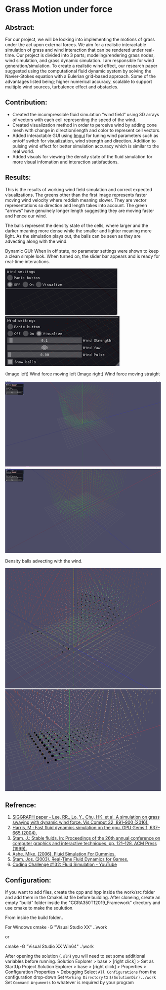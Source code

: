# Grass Motion under force

## Abstract:

For our project, we will be looking into implementing the motions of grass under the act upon external forces. We aim for a realistic interactable simulation of grass and wind interaction that can be rendered under real-time. Our project is divided into 3 parts; modeling/rendering grass nodes, wind simulation, and grass dynamic simulation. I am responsible for wind generation/simulation. To create a realistic wind effect, our research paper suggested using the computational fluid dynamic system by solving the Navier-Stokes equation with a Eulerian grid-based approach. Some of the advantages listed being; higher numerical accuracy, scalable to support multiple wind sources, turbulence effect and obstacles.

## Contribution:

- Created the incompressible fluid simulation “wind field” using 3D arrays of vectors with each cell representing the speed of the wind.
- Created visualization method in order to perceive wind by adding cone mesh with change in direction/length and color to represent cell vectors.
- Added interactable GUI using [Imgui](https://eliasdaler.github.io/using-imgui-with-sfml-pt2/) for tuning wind parameters such as on/off switch for visualization, wind strength and direction. Addition to pulsing wind effect for better simulation accuracy which is similar to the real world.
- Added visuals for viewing the density state of the fluid simulation for more visual infomation and interaction satisfactions. 

## Results:
This is the results of working wind field simulation and correct expected visualizations. The greens other than the first image represents faster moving wind velocity where reddish meaning slower. They are vector representations so direction and length takes into account. The green “arrows” have genuinely longer length suggesting they are moving faster and hence our wind. 

The balls represent the density state of the cells, where larger and the darker meaning more dense while the smaller and lighter meaning more light. As the simulation plays out, the balls can be seen as they are advecting along with the wind.

Dynamic GUI:
When in off state, no parameter settings were shown to keep a clean simple look.
When turned on, the slider bar appears and is ready for real-time interactions.

![wField](screen_capture/imgui2.png)
![wField](screen_capture/imgui.png)

(Image left) Wind force moving left (Image right) Wind force moving straight

![wField](screen_capture/vel.png)
![wField](screen_capture/vel_flowing.png)

Density balls advecting with the wind.

![wField](screen_capture/Den_flowing.png)
![wField](screen_capture/Density.png)


## Refrence:

1) [SIGGRAPH paper - Lee, RR., Lo, Y., Chu, HK. et al. A simulation on grass swaying with dynamic wind force. Vis Comput 32, 891–900 (2016).](https://link.springer.com/article/10.1007/s00371-016-1263-7)
2) [Harris, M.: Fast fluid dynamics simulation on the gpu. GPU Gems 1, 637–665 (2004).](https://developer.download.nvidia.com/books/HTML/gpugems/gpugems_ch38.html)
3) [Stam, J.: Stable fluids. In: Proceedings of the 26th annual conference on computer graphics and interactive techniques, pp. 121–128. ACM Press (1999).](https://dl.acm.org/doi/10.1145/311535.311548)
4) [Ashe, Mike. (2006). Fluid Simulation For Dummies.](https://www.mikeash.com/pyblog/fluid-simulation-for-dummies.html)
5) [Stam, Jos. (2003). Real-Time Fluid Dynamics for Games.](https://www.researchgate.net/publication/2560062_Real-Time_Fluid_Dynamics_for_Games)
6) [Coding Challenge #132: Fluid Simulation - YouTube](https://www.youtube.com/watch?v=alhpH6ECFvQ)


## Configuration:

If you want to add files, create the cpp and hpp inside the work/src folder and add them in the CmakeList file before building.
After cloneing, create an empty "build" folder inside the "CGRA350T12019_Framework" directory and use cmake to make the soulution.

From inside the build folder..

For Windows
cmake -G "Visual Studio XX" ..\work

or

cmake -G "Visual Studio XX Win64" ..\work


After opening the solution (`.sln`) you will need to set some additional variables before running.
Solution Explorer > base > [right click] > Set as StartUp Project
Solution Explorer > base > [right click] > Properties > Configuration Properties > Debugging
Select `All Configurations` from the configuration drop-down
Set `Working Directory` to `$(SolutionDir)../work`
Set `Command Arguments` to whatever is required by your program
